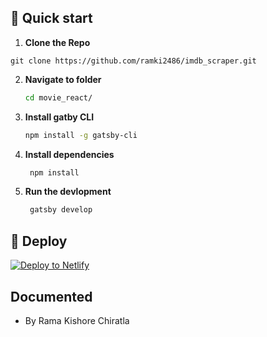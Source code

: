 ## 🚀 Quick start


1.  **Clone the Repo**
```
git clone https://github.com/ramki2486/imdb_scraper.git
```

2.  **Navigate to folder**

    ```sh
    cd movie_react/
    ```

3.  **Install gatby CLI**

    ```sh
    npm install -g gatsby-cli
    ```

4.  **Install dependencies**

    ```sh
     npm install
    ```

5.  **Run the devlopment**

    ```sh
     gatsby develop
    ```

## 💫 Deploy

[![Deploy to Netlify](https://www.netlify.com/img/deploy/button.svg)](https://app.netlify.com/start/deploy?repository=https://github.com/gatsbyjs/gatsby-starter-default)


## Documented

 - By Rama Kishore Chiratla